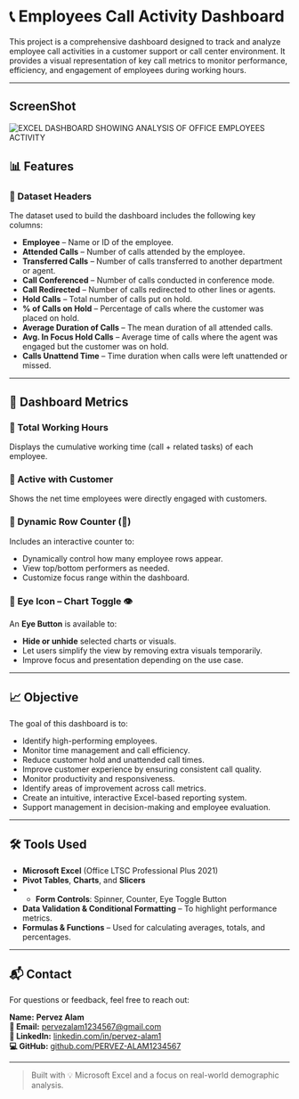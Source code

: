# 📞 Employees Call Activity Dashboard

This project is a comprehensive dashboard designed to track and analyze employee call activities in a customer support or call center environment. It provides a visual representation of key call metrics to monitor performance, efficiency, and engagement of employees during working hours.

---

## ScreenShot
![EXCEL DASHBOARD SHOWING ANALYSIS OF OFFICE EMPLOYEES ACTIVITY](https://github.com/user-attachments/assets/7a47a1de-4af5-438b-986e-874bb79f1a18)

## 📊 Features

### 🔹 Dataset Headers
The dataset used to build the dashboard includes the following key columns:

- **Employee** – Name or ID of the employee.
- **Attended Calls** – Number of calls attended by the employee.
- **Transferred Calls** – Number of calls transferred to another department or agent.
- **Call Conferenced** – Number of calls conducted in conference mode.
- **Call Redirected** – Number of calls redirected to other lines or agents.
- **Hold Calls** – Total number of calls put on hold.
- **% of Calls on Hold** – Percentage of calls where the customer was placed on hold.
- **Average Duration of Calls** – The mean duration of all attended calls.
- **Avg. In Focus Hold Calls** – Average time of calls where the agent was engaged but the customer was on hold.
- **Calls Unattend Time** – Time duration when calls were left unattended or missed.

---

## 🧮 Dashboard Metrics

### 🔸 Total Working Hours
Displays the cumulative working time (call + related tasks) of each employee.

### 🔸 Active with Customer
Shows the net time employees were directly engaged with customers.

### 🔸 Dynamic Row Counter (🚀)
Includes an interactive counter to:
- Dynamically control how many employee rows appear.
- View top/bottom performers as needed.
- Customize focus range within the dashboard.

### 🔸 Eye Icon – Chart Toggle 👁️
An **Eye Button** is available to:
- **Hide or unhide** selected charts or visuals.
- Let users simplify the view by removing extra visuals temporarily.
- Improve focus and presentation depending on the use case.

---

## 📈 Objective

The goal of this dashboard is to:

- Identify high-performing employees.
- Monitor time management and call efficiency.
- Reduce customer hold and unattended call times.
- Improve customer experience by ensuring consistent call quality.
- Monitor productivity and responsiveness.
- Identify areas of improvement across call metrics.
- Create an intuitive, interactive Excel-based reporting system.
- Support management in decision-making and employee evaluation.

---

## 🛠️ Tools Used

- **Microsoft Excel** (Office LTSC Professional Plus 2021)
- **Pivot Tables**, **Charts**, and **Slicers**
- - **Form Controls**: Spinner, Counter, Eye Toggle Button
- **Data Validation & Conditional Formatting** – To highlight performance metrics.
- **Formulas & Functions** – Used for calculating averages, totals, and percentages.

---

## 📬 Contact

For questions or feedback, feel free to reach out:

**Name:** **Pervez Alam**  
**📧 Email:** [pervezalam1234567@gmail.com](mailto:pervezalam1234567@gmail.com)  
**🔗 LinkedIn:** [linkedin.com/in/pervez-alam1](http://www.linkedin.com/in/pervez-alam1)  
**💻 GitHub:** [github.com/PERVEZ-ALAM1234567](https://github.com/PERVEZ-ALAM1234567)

---

> Built with 💡 Microsoft Excel and a focus on real-world demographic analysis.

